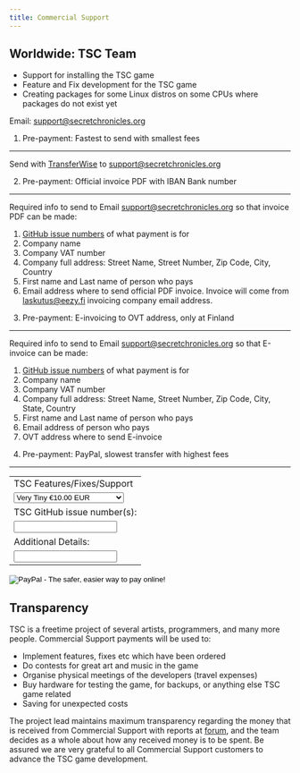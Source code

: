 ```yaml
---
title: Commercial Support
---
```


Worldwide: TSC Team
-------------------

* Support for installing the TSC game
* Feature and Fix development for the TSC game
* Creating packages for some Linux distros on some CPUs
  where packages do not exist yet

Email: [support@secretchronicles.org](mailto:support@secretchronicles.org)

1) Pre-payment: Fastest to send with smallest fees
-----------------------------------------------

Send with [TransferWise](https://transferwise.com) to
[support@secretchronicles.org](mailto:support@secretchronicles.org)

2) Pre-payment: Official invoice PDF with IBAN Bank number
----------------------------------------------------------

Required info to send to Email [support@secretchronicles.org](mailto:support@secretchronicles.org) so that invoice PDF can be made:

1. [GitHub issue numbers](https://github.com/Secretchronicles/TSC/issues) of what payment is for
1. Company name
1. Company VAT number
1. Company full address: Street Name, Street Number, Zip Code, City, Country
1. First name and Last name of person who pays
1. Email address where to send official PDF invoice. Invoice will come from laskutus@eezy.fi invoicing company email address.

3) Pre-payment: E-invoicing to OVT address, only at Finland
-----------------------------------------------------------

Required info to send to Email [support@secretchronicles.org](mailto:support@secretchronicles.org) so that E-invoice can be made:

1. [GitHub issue numbers](https://github.com/Secretchronicles/TSC/issues) of what payment is for
1. Company name
1. Company VAT number
1. Company full address: Street Name, Street Number, Zip Code, City, State, Country
1. First name and Last name of person who pays
1. Email address of person who pays
1. OVT address where to send E-invoice

4) Pre-payment: PayPal, slowest transfer with highest fees
----------------------------------------------------------

<form action="https://www.paypal.com/cgi-bin/webscr" method="post" target="_top">
<input type="hidden" name="cmd" value="_s-xclick">
<input type="hidden" name="hosted_button_id" value="KJ8TY8WD52G9E">
<table>
<tr><td><input type="hidden" name="on0" value="TSC Features/Fixes/Support">TSC Features/Fixes/Support</td></tr><tr><td><select name="os0">
	<option value="Very Tiny">Very Tiny €10.00 EUR</option>
	<option value="Tiny">Tiny €30.00 EUR</option>
	<option value="Quick">Quick €50.00 EUR</option>
	<option value="Small">Small €100.00 EUR</option>
	<option value="Custom">Custom €250.00 EUR</option>
	<option value="Medium">Medium €500.00 EUR</option>
	<option value="Normal">Normal €750.00 EUR</option>
	<option value="Working">Working €1,000.00 EUR</option>
	<option value="Complete">Complete €2,000.00 EUR</option>
	<option value="User Friendly">User Friendly €5,000.00 EUR</option>
</select> </td></tr>
<tr><td><input type="hidden" name="on1" value="TSC GitHub issue number(s):">TSC GitHub issue number(s):</td></tr><tr><td><input type="text" name="os1" maxlength="200"></td></tr>
<tr><td><input type="hidden" name="on2" value="Additional Details:">Additional Details:</td></tr><tr><td><input type="text" name="os2" maxlength="200"></td></tr>
</table>
<input type="hidden" name="currency_code" value="EUR">
<input type="image" src="https://www.paypalobjects.com/en_US/i/btn/btn_buynowCC_LG.gif" border="0" name="submit" alt="PayPal - The safer, easier way to pay online!">
<img alt="" border="0" src="https://www.paypalobjects.com/fi_FI/i/scr/pixel.gif" width="1" height="1">
</form>

Transparency
------------

TSC is a freetime project of several artists, programmers, and many
more people. Commercial Support payments will be used to:

* Implement features, fixes etc which have been ordered
* Do contests for great art and music in the game
* Organise physical meetings of the developers (travel expenses)
* Buy hardware for testing the game, for backups, or anything else
  TSC game related
* Saving for unexpected costs

The project lead maintains maximum transparency regarding the
money that is received from Commercial Support with reports at [forum][1],
and the team decides as a whole about how any received money is to
be spent. Be assured we are very grateful to all
Commercial Support customers to advance the TSC game development.

[1]: https://lists.secretchronicles.org/hyperkitty/list/tsc-devel@lists.secretchronicles.org/
